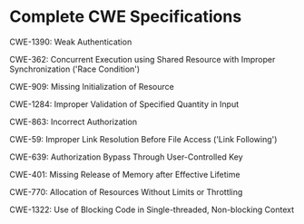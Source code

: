 

# Complete CWE Specifications

CWE-1390: Weak Authentication

CWE-362: Concurrent Execution using Shared Resource with Improper Synchronization ('Race Condition')

CWE-909: Missing Initialization of Resource

CWE-1284: Improper Validation of Specified Quantity in Input

CWE-863: Incorrect Authorization

CWE-59: Improper Link Resolution Before File Access ('Link Following')

CWE-639: Authorization Bypass Through User-Controlled Key

CWE-401: Missing Release of Memory after Effective Lifetime

CWE-770: Allocation of Resources Without Limits or Throttling

CWE-1322: Use of Blocking Code in Single-threaded, Non-blocking Context